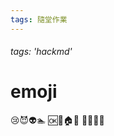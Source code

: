 ```yaml
---
tags: 隨堂作業
---
```


###### tags: 'hackmd'

# emoji

:cry::smiling_imp::alien::swimmer:
:ok::ticket::house::house_with_garden:
:school::hospital::church::city_sunrise: